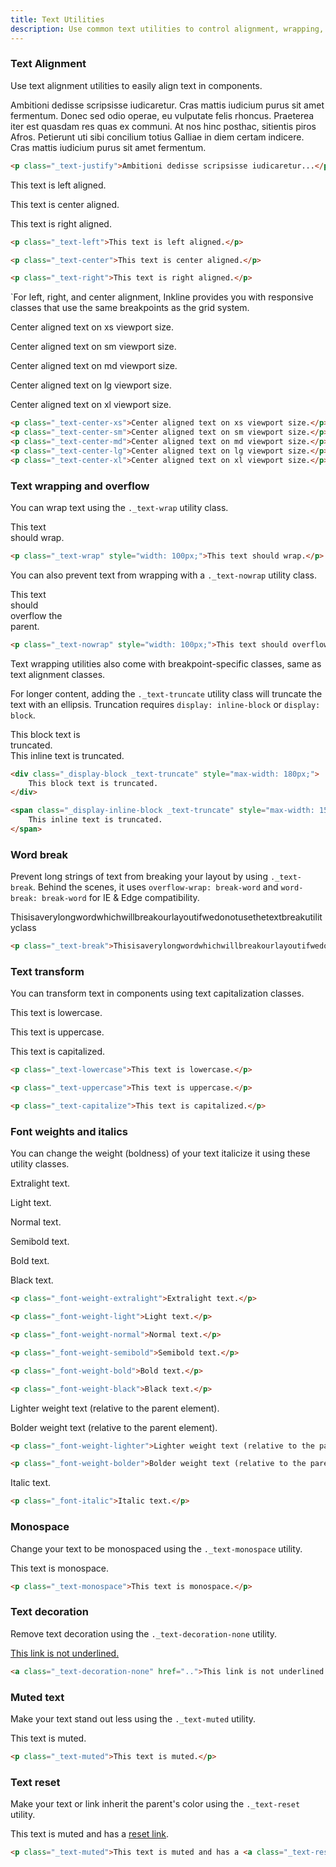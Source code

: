 ```yaml
---
title: Text Utilities
description: Use common text utilities to control alignment, wrapping, weight, and more. 
---
```

### Text Alignment
Use text alignment utilities to easily align text in components.

<i-code title="Justify Alignment Example">
<i-tab type="preview">
    <p class="_text-justify">
        Ambitioni dedisse scripsisse iudicaretur. Cras mattis iudicium purus sit amet fermentum. Donec sed odio operae, eu vulputate felis rhoncus. Praeterea iter est quasdam res quas ex communi. At nos hinc posthac, sitientis piros Afros. Petierunt uti sibi concilium totius Galliae in diem certam indicere. Cras mattis iudicium purus sit amet fermentum.
    </p>
</i-tab>
<i-tab type="html">

~~~html
<p class="_text-justify">Ambitioni dedisse scripsisse iudicaretur...</p>
~~~

</i-tab>
</i-code>

<i-code title="Text Alignment Example">
<i-tab type="preview">
    <p class="_text-left">This text is left aligned.</p>
    <p class="_text-center">This text is center aligned.</p>
    <p class="_text-right">This text is right aligned.</p>
</i-tab>
<i-tab type="html">

~~~html
<p class="_text-left">This text is left aligned.</p>
~~~
~~~html
<p class="_text-center">This text is center aligned.</p>
~~~
~~~html
<p class="_text-right">This text is right aligned.</p>
~~~

</i-tab>
</i-code>

`For left, right, and center alignment, Inkline provides you with responsive classes that use the same breakpoints as the grid system.

<i-code title="Responsive Text Alignment Example">
<i-tab type="preview">
    <p class="_text-center-xs">Center aligned text on xs viewport size.</p>
    <p class="_text-center-sm">Center aligned text on sm viewport size.</p>
    <p class="_text-center-md">Center aligned text on md viewport size.</p>
    <p class="_text-center-lg">Center aligned text on lg viewport size.</p>
    <p class="_text-center-xl">Center aligned text on xl viewport size.</p>
</i-tab>
<i-tab type="html">

~~~html
<p class="_text-center-xs">Center aligned text on xs viewport size.</p>
<p class="_text-center-sm">Center aligned text on sm viewport size.</p>
<p class="_text-center-md">Center aligned text on md viewport size.</p>
<p class="_text-center-lg">Center aligned text on lg viewport size.</p>
<p class="_text-center-xl">Center aligned text on xl viewport size.</p>
~~~

</i-tab>
</i-code>

### Text wrapping and overflow
You can wrap text using the `._text-wrap` utility class.

<i-code title="Text Wrap Example">
<i-tab type="preview">
    <p class="_background-gray-30 _text-wrap" style="width: 100px;">This text should wrap.</p>
</i-tab>
<i-tab type="html">

~~~html
<p class="_text-wrap" style="width: 100px;">This text should wrap.</p>
~~~

</i-tab>
</i-code>

You can also prevent text from wrapping with a `._text-nowrap` utility class.

<i-code title="Text No Wrap Example">
<i-tab type="preview">
    <p class="_background-gray-30 _text-nowrap" style="width: 100px;">This text should overflow the parent.</p>
</i-tab>
<i-tab type="html">

~~~html
<p class="_text-nowrap" style="width: 100px;">This text should overflow the parent.</p>
~~~

</i-tab>
</i-code>

Text wrapping utilities also come with breakpoint-specific classes, same as text alignment classes.

For longer content, adding the `._text-truncate` utility class will truncate the text with an ellipsis. Truncation requires `display: inline-block` or `display: block`.

<i-code title="Text Truncation Example">
<i-tab type="preview">
    <div class="_display-block _text-truncate" style="max-width: 180px;">
        This block text is truncated.
    </div>
    <span class="_display-inline-block _text-truncate" style="max-width: 150px;">
        This inline text is truncated.
    </span>
</i-tab>
<i-tab type="html">

~~~html
<div class="_display-block _text-truncate" style="max-width: 180px;">
    This block text is truncated.
</div>
~~~
~~~html
<span class="_display-inline-block _text-truncate" style="max-width: 150px;">
    This inline text is truncated.
</span>
~~~

</i-tab>
</i-code>

### Word break
Prevent long strings of text from breaking your layout by using `._text-break`. Behind the scenes, it uses `overflow-wrap: break-word` and `word-break: break-word` for IE & Edge compatibility.

<i-code title="Word Break Example">
<i-tab type="preview">
    <p class="_text-break">
        Thisisaverylongwordwhichwillbreakourlayoutifwedonotusethetextbreakutilityclass
    </p>
</i-tab>
<i-tab type="html">

~~~html
<p class="_text-break">Thisisaverylongwordwhichwillbreakourlayoutifwedonotusethetextbreakutilityclass</p>
~~~

</i-tab>
</i-code>

### Text transform
You can transform text in components using text capitalization classes.

<i-code title="Text Transform Example">
<i-tab type="preview">
    <p class="_text-lowercase">This text is lowercase.</p>
    <p class="_text-uppercase">This text is uppercase.</p>
    <p class="_text-capitalize">This text is capitalized.</p>
</i-tab>
<i-tab type="html">

~~~html
<p class="_text-lowercase">This text is lowercase.</p>
~~~
~~~html
<p class="_text-uppercase">This text is uppercase.</p>
~~~
~~~html
<p class="_text-capitalize">This text is capitalized.</p>
~~~

</i-tab>
</i-code>

### Font weights and italics
You can change the weight (boldness) of your text italicize it using these utility classes.

<i-code title="Font Weight Example">
<i-tab type="preview">
    <p class="_font-weight-extralight">Extralight text.</p>
    <p class="_font-weight-light">Light text.</p>
    <p class="_font-weight-normal">Normal text.</p>
    <p class="_font-weight-semibold">Semibold text.</p>
    <p class="_font-weight-bold">Bold text.</p>
    <p class="_font-weight-black">Black text.</p>
</i-tab>
<i-tab type="html">

~~~html
<p class="_font-weight-extralight">Extralight text.</p>
~~~
~~~html
<p class="_font-weight-light">Light text.</p>
~~~
~~~html
<p class="_font-weight-normal">Normal text.</p>
~~~
~~~html
<p class="_font-weight-semibold">Semibold text.</p>
~~~
~~~html
<p class="_font-weight-bold">Bold text.</p>
~~~
~~~html
<p class="_font-weight-black">Black text.</p>
~~~

</i-tab>
</i-code>

<i-code title="Relative Font Weight Example">
<i-tab type="preview">
    <p class="_font-weight-lighter">Lighter weight text (relative to the parent element).</p>
    <p class="_font-weight-bolder">Bolder weight text (relative to the parent element).</p>
</i-tab>
<i-tab type="html">

~~~html
<p class="_font-weight-lighter">Lighter weight text (relative to the parent element).</p>
~~~
~~~html
<p class="_font-weight-bolder">Bolder weight text (relative to the parent element).</p>
~~~

</i-tab>
</i-code>

<i-code title="Italic Example">
<i-tab type="preview">
    <p class="_font-italic">Italic text.</p>
</i-tab>
<i-tab type="html">

~~~html
<p class="_font-italic">Italic text.</p>
~~~

</i-tab>
</i-code>

### Monospace
Change your text to be monospaced using the `._text-monospace` utility.

<i-code title="Monospace Example">
<i-tab type="preview">
    <p class="_text-monospace">This text is monospace.</p>
</i-tab>
<i-tab type="html">

~~~html
<p class="_text-monospace">This text is monospace.</p>
~~~

</i-tab>
</i-code>

### Text decoration
Remove text decoration using the `._text-decoration-none` utility.

<i-code title="Text Decoration Example">
<i-tab type="preview">
    <a class="_text-decoration-none" href="https://inkline.io">This link is not underlined.</a>
</i-tab>
<i-tab type="html">

~~~html
<a class="_text-decoration-none" href="..">This link is not underlined.</a>
~~~

</i-tab>
</i-code>

### Muted text
Make your text stand out less using the `._text-muted` utility.

<i-code title="Text Muted Example">
<i-tab type="preview">
    <p class="_text-muted">This text is muted.</p>
</i-tab>
<i-tab type="html">

~~~html
<p class="_text-muted">This text is muted.</p>
~~~

</i-tab>
</i-code>

### Text reset
Make your text or link inherit the parent's color using the `._text-reset` utility.

<i-code title="Text Reset Example">
<i-tab type="preview">
    <p class="_text-muted">This text is muted and has a <a class="_text-reset" href="https://inkline.io">reset link</a>.</p>
</i-tab>
<i-tab type="html">

~~~html
<p class="_text-muted">This text is muted and has a <a class="_text-reset" href="..">text reset link</a>.</p>
~~~

</i-tab>
</i-code>

